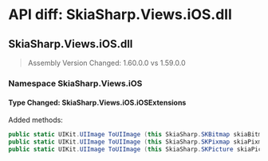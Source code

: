 # API diff: SkiaSharp.Views.iOS.dll

## SkiaSharp.Views.iOS.dll

> Assembly Version Changed: 1.60.0.0 vs 1.59.0.0

### Namespace SkiaSharp.Views.iOS

#### Type Changed: SkiaSharp.Views.iOS.iOSExtensions

Added methods:

```csharp
public static UIKit.UIImage ToUIImage (this SkiaSharp.SKBitmap skiaBitmap, nfloat scale, UIKit.UIImageOrientation orientation);
public static UIKit.UIImage ToUIImage (this SkiaSharp.SKPixmap skiaPixmap, nfloat scale, UIKit.UIImageOrientation orientation);
public static UIKit.UIImage ToUIImage (this SkiaSharp.SKPicture skiaPicture, SkiaSharp.SKSizeI dimensions, nfloat scale, UIKit.UIImageOrientation orientation);
```



